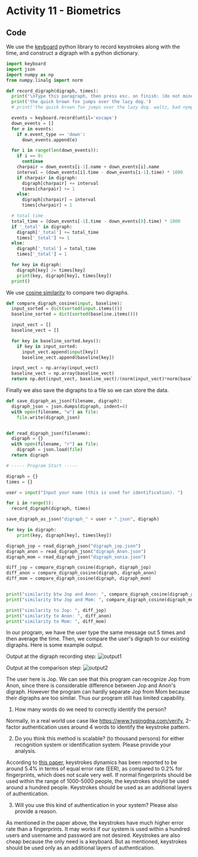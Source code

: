 # Activity 11 - Biometrics

## Code

We use the [keyboard](https://pypi.org/project/keyboard/) python library to record keystrokes along with the time, and construct a digraph with a python dictionary.

```python
import keyboard
import json
import numpy as np
from numpy.linalg import norm

def record_digraph(digraph, times):
  print('\nType this paragraph, then press esc. on finish: (do not mind errors)\n')
  print('the quick brown fox jumps over the lazy dog.')
  # print('the quick brown fox jumps over the lazy dog. waltz, bad nymph, for quick jigs vex. sphinx of black quartz, judge my vow. how vexingly quick daft zebras jump!')

  events = keyboard.record(until='escape')
  down_events = []
  for e in events:
    if e.event_type == 'down':
      down_events.append(e)

  for i in range(len(down_events)):
    if i == 0:
      continue
    charpair = down_events[i-1].name + down_events[i].name
    interval = (down_events[i].time - down_events[i-1].time) * 1000
    if charpair in digraph:
      digraph[charpair] += interval
      times[charpair] += 1
    else:
      digraph[charpair] = interval
      times[charpair] = 1

  # total time
  total_time = (down_events[-1].time - down_events[0].time) * 1000
  if '_total' in digraph:
    digraph['_total'] += total_time
    times['_total'] += 1
  else:
    digraph['_total'] = total_time
    times['_total'] = 1

  for key in digraph:
    digraph[key] /= times[key]
    print(key, digraph[key], times[key])
  print()
```

We use [cosine similarity](https://en.wikipedia.org/wiki/Cosine_similarity) to compare two digraphs.

```python
def compare_digraph_cosine(input, baseline):
  input_sorted = dict(sorted(input.items()))
  baseline_sorted = dict(sorted(baseline.items()))

  input_vect = []
  baseline_vect = []

  for key in baseline_sorted.keys():
    if key in input_sorted:
      input_vect.append(input[key])
      baseline_vect.append(baseline[key])

  input_vect = np.array(input_vect)
  baseline_vect = np.array(baseline_vect)
  return np.dot(input_vect, baseline_vect)/(norm(input_vect)*norm(baseline_vect))
```

Finally we also save the digraphs to a file so we can store the data.

```python
def save_digraph_as_json(filename, digraph):
  digraph_json = json.dumps(digraph, indent=4)
  with open(filename, "w") as file:
    file.write(digraph_json)


def read_digraph_json(filename):
  digraph = {}
  with open(filename, "r") as file:
    digraph = json.load(file)
  return digraph
```

```python
# ----- Program Start -----

digraph = {}
times = {}

user = input("Input your name (this is used for identification). ")

for i in range(5):
  record_digraph(digraph, times)

save_digraph_as_json("digraph_" + user + ".json", digraph)

for key in digraph:
    print(key, digraph[key], times[key])

digraph_jop = read_digraph_json("digraph_jop.json")
digraph_anon = read_digraph_json("digraph_Anon.json")
digraph_mom = read_digraph_json("digraph_sonia.json")

diff_jop = compare_digraph_cosine(digraph, digraph_jop)
diff_anon = compare_digraph_cosine(digraph, digraph_anon)
diff_mom = compare_digraph_cosine(digraph, digraph_mom)


print("similarity btw Jop and Anon: ", compare_digraph_cosine(digraph_anon, digraph_jop))
print("similarity btw Jop and Mom: ", compare_digraph_cosine(digraph_mom, digraph_jop))

print("similarity to Jop: ", diff_jop)
print("similarity to Anon: ", diff_anon)
print("similarity to Mom: ", diff_mom)
```

In our program, we have the user type the same message out 5 times and then average the time. Then, we compare the user's digraph to our existing digraphs. Here is some example output.

Output at the digraph recording step:
![output1](output1.png)

Output at the comparison step:
![output2](output2.png)

The user here is Jop. We can see that this program can recognize Jop from Anon, since there is considerable difference between Jop and Anon's digraph. However the program can hardly separate Jop from Mom because their digraphs are too similar. Thus our program still has limited capability.

1. How many words do we need to correctly identify the person?

Normally, in a real world use case like https://www.typingdna.com/verify, 2-factor authentication uses around 4 words to identify the keystroke pattern.

2. Do you think this method is scalable? (to thousand persons) for either recognition system or identification system. Please provide your analysis.

According to [this paper](https://onlinelibrary.wiley.com/doi/10.1002/ets2.12326), keystrokes dynamics has been reported to be around 5.4% in terms of equal error rate (EER), as compared to 0.2% for fingerprints, which does not scale very well. If normal fingerprints should be used within the range of 1000-5000 people, the keystrokes shoyld be used around a hundred people. Keystrokes should be used as an additional layers of authentication.

3. Will you use this kind of authentication in your system? Please also provide a reason.

As mentioned in the paper above, the keystrokes have much higher error rate than a fingerprints. It may works if our system is used within a hundred users and username and password are not desired. Keystrokes are also cheap because the only need is a keyboard. But as mentioned, keystrokes should be used only as an additional layers of authentication.
